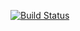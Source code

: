 [![Build Status](https://app.travis-ci.com/Okuhle-96/fruitAPP.svg?branch=master)](https://app.travis-ci.com/Okuhle-96/fruitAPP)
